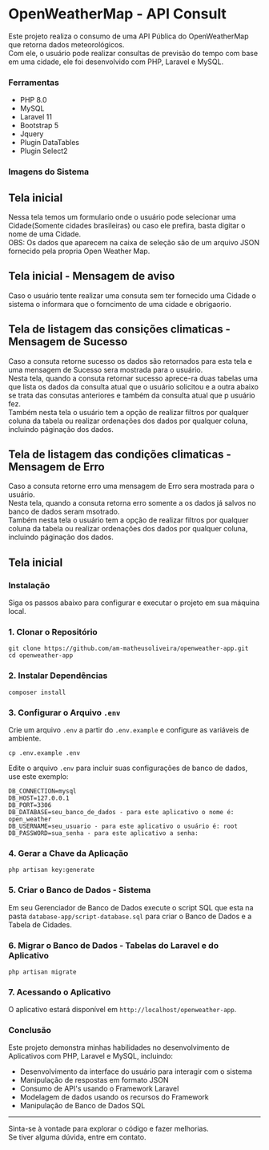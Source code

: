 # OpenWeatherMap - API Consult

Este projeto realiza o consumo de uma API Pública do OpenWeatherMap que retorna dados meteorológicos.</br>
Com ele, o usuário pode realizar consultas de previsão do tempo com base em uma cidade, ele foi desenvolvido com PHP, Laravel e MySQL. 

### Ferramentas
* PHP 8.0
* MySQL
* Laravel 11
* Bootstrap 5
* Jquery
* Plugin DataTables
* Plugin Select2

### Imagens do Sistema
## Tela inicial
Nessa tela temos um formulario onde o usuário pode selecionar uma Cidade(Somente cidades brasileiras) ou caso ele prefira, basta digitar o nome de uma Cidade.</br>
OBS: Os dados que aparecem na caixa de seleção são de um arquivo JSON fornecido pela propria Open Weather Map.

## Tela inicial - Mensagem de aviso
Caso o usuário tente realizar uma consuta sem ter fornecido uma Cidade o sistema o informara que o forncimento de uma cidade e obrigaorio.

## Tela de listagem das consições climaticas - Mensagem de Sucesso
Caso a consuta retorne sucesso os dados são retornados para esta tela e uma mensagem de Sucesso sera mostrada para o usuário.</br>
Nesta tela, quando a consuta retornar sucesso aprece-ra duas tabelas uma que lista os dados da consulta atual que o usuário solicitou e a outra abaixo se trata das consutas anteriores e também da consulta atual que p usuário fez.</br>
Também nesta tela o usuário tem a opção de realizar filtros por qualquer coluna da tabela ou realizar ordenações dos dados por qualquer coluna, incluindo páginação dos dados.

## Tela de listagem das condições climaticas - Mensagem de Erro
Caso a consuta retorne erro uma mensagem de Erro sera mostrada para o usuário.</br>
Nesta tela, quando a consuta retorna erro somente a os dados já salvos no banco de dados seram msotrado.</br>
Também nesta tela o usuário tem a opção de realizar filtros por qualquer coluna da tabela ou realizar ordenações dos dados por qualquer coluna, incluindo páginação dos dados.


## Tela inicial


### Instalação
Siga os passos abaixo para configurar e executar o projeto em sua máquina local.
### 1. Clonar o Repositório
```
git clone https://github.com/am-matheusoliveira/openweather-app.git
cd openweather-app
```
### 2. Instalar Dependências
```
composer install
```
### 3. Configurar o Arquivo `.env`
Crie um arquivo `.env` a partir do `.env.example` e configure as variáveis de ambiente.</br>
```
cp .env.example .env
```
Edite o arquivo `.env` para incluir suas configurações de banco de dados, use este exemplo:
```
DB_CONNECTION=mysql
DB_HOST=127.0.0.1
DB_PORT=3306
DB_DATABASE=seu_banco_de_dados - para este aplicativo o nome é: open_weather
DB_USERNAME=seu_usuario - para este aplicativo o usuário é: root
DB_PASSWORD=sua_senha - para este aplicativo a senha: 
```
### 4. Gerar a Chave da Aplicação
```
php artisan key:generate
```
### 5. Criar o Banco de Dados - Sistema
Em seu Gerenciador de Banco de Dados execute o script SQL que esta na pasta `database-app/script-database.sql` para criar o Banco de Dados e a Tabela de Cidades.

### 6. Migrar o Banco de Dados - Tabelas do Laravel e do Aplicativo
```
php artisan migrate
```
### 7. Acessando o Aplicativo
O aplicativo estará disponível em `http://localhost/openweather-app`.<br>

### Conclusão

Este projeto demonstra minhas habilidades no desenvolvimento de Aplicativos com PHP, Laravel e MySQL, incluindo:
* Desenvolvimento da interface do usuário para interagir com o sistema
* Manipulação de respostas em formato JSON
* Consumo de API's usando o Framework Laravel
* Modelagem de dados usando os recursos do Framework
* Manipulação de Banco de Dados SQL
---
Sinta-se à vontade para explorar o código e fazer melhorias.<br>
Se tiver alguma dúvida, entre em contato.
